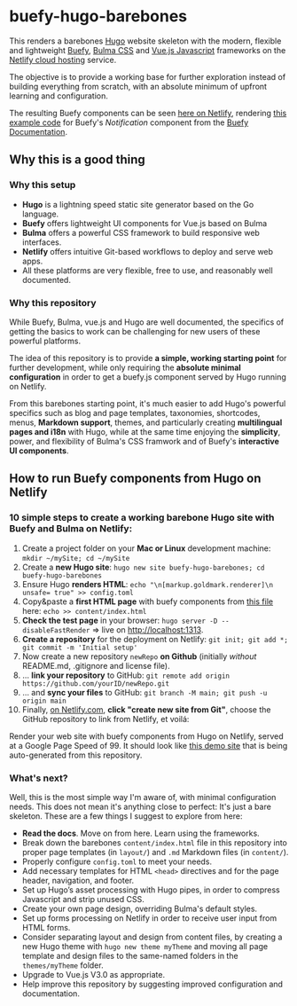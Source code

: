 # buefy-hugo-barebones
This renders a barebones [Hugo](https://gohugo.io/]) website skeleton with the modern, flexible and lightweight [Buefy](https://buefy.org/), [Bulma CSS](https://bulma.io) and [Vue.js Javascript](https://vuejs.org/) frameworks on the [Netlify cloud hosting](https://www.netlify.com/) service. 

The objective is to provide a working base for further exploration instead of building everything from scratch, with an absolute minimum of upfront learning and configuration.

The resulting Buefy components can be seen [here on Netlify](https://lucid-yonath-e15795.netlify.app/), rendering [this example code](https://buefy.org/documentation/notification) for Buefy's _Notification_ component from the [Buefy Documentation](https://buefy.org/documentation/).

## Why this is a good thing

### Why this setup
* **Hugo** is a lightning speed static site generator based on the Go language.
* **Buefy** offers lightweight UI components for Vue.js based on Bulma
* **Bulma** offers a powerful CSS framework to build responsive web interfaces.
* **Netlify** offers intuitive Git-based workflows to deploy and serve web apps.
* All these platforms are very flexible, free to use, and reasonably well documented.

### Why this repository
While Buefy, Bulma, vue.js and Hugo are well documented, the specifics of getting the basics to work can be challenging for new users of these powerful platforms. 

The idea of this repository is to provide **a simple, working starting point** for further development, while only requiring the **absolute minimal configuration** in order to get a buefy.js component served by Hugo running on Netlify. 

From this barebones starting point, it's much easier to add Hugo's powerful specifics such as blog and page templates, taxonomies, shortcodes, menus, **Markdown support**, themes, and particularly creating **multilingual pages and i18n** with Hugo, while at the same time enjoying the **simplicity**, power, and flexibility of Bulma's CSS framwork and of Buefy's **interactive UI components**.

## How to run Buefy components from Hugo on Netlify

### 10 simple steps to create a working barebone Hugo site with Buefy and Bulma on Netlify:
1. Create a project folder on your **Mac or Linux** development machine: ```mkdir ~/mySite; cd ~/mySite```
2. Create a **new Hugo site**: ```hugo new site buefy-hugo-barebones; cd buefy-hugo-barebones```
3. Ensure Hugo **renders HTML**: ```echo "\n[markup.goldmark.renderer]\n unsafe= true" >> config.toml```
4. Copy&paste a **first HTML page** with buefy components from [this file](https://github.com/sbeecks/buefy-hugo-barebones/blob/main/content/index.html) here: ```echo >> content/index.html```
5. **Check the test page** in your browser: ```hugo server -D --disableFastRender``` => live on [http://localhost:1313]().
6. **Create a repository** for the deployment on Netlify: ```git init; git add *; git commit -m 'Initial setup'```
7. Now create a new repository ```newRepo``` **on Github** (initially _without_ README.md, .gitignore and license file).
8. ... **link your repository** to GitHub: ```git remote add origin https://github.com/yourID/newRepo.git```
9. ... and **sync your files** to GitHub: ```git branch -M main; git push -u origin main```
10. Finally, [on Netlify.com](https://app.netlify.com/start), **click "create new site from Git"**, choose the GitHub repository to link from Netlify, et voilá: 

Render your web site with buefy components from Hugo on Netlify, served at a Google Page Speed of 99. It should look like [this demo site](https://lucid-yonath-e15795.netlify.app/) that is being auto-generated from this repository.

### What's next?
Well, this is the most simple way I'm aware of, with minimal configuration needs.  This does not mean it's anything close to perfect: It's just a bare skeleton.  These are a few things I suggest to explore from here:
* **Read the docs**. Move on from here. Learn using the frameworks.
* Break down the barebones ```content/index.html``` file in this repository into proper page templates (in ```layout/```) and ```.md``` Markdown files (in ```content/```). 
* Properly configure ```config.toml``` to meet your needs.
* Add necessary templates for HTML ```<head>``` directives and for the page header, navigation, and footer.
* Set up Hugo’s asset processing with Hugo pipes, in order to compress Javascript and strip unused CSS.
* Create your own page design, overriding Bulma's default styles.
* Set up forms processing on Netlify in order to receive user input from HTML forms.
* Consider separating layout and design from content files, by creating a new Hugo theme with ```hugo new theme myTheme``` and moving all page template and design files to the same-named folders in the ```themes/myTheme``` folder.
* Upgrade to Vue.js V3.0 as appropriate.
* Help improve this repository by suggesting improved configuration and documentation.
